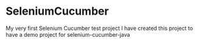 # SeleniumCucumber
My very first Selenium Cucumber test project
I have created this project to have a demo project for selenium-cucumber-java
